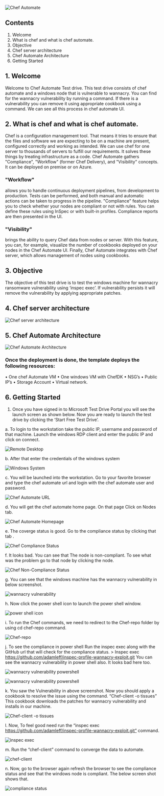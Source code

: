 ![Chef Automate](https://github.com/yougandar/azuretestdrive/blob/master/chefautomate-images/chefautomate.PNG)

## Contents
1.	Welcome                                           	
2.	What is chef and what is chef automate.	            
3.	Objective	
4.	Chef server architecture	
5.	Chef Automate Architecture	
6.	Getting Started	


## 1.	Welcome
Welcome to Chef Automate Test drive.
This test drive consists of chef automate and a windows node that is vulnerable to wannacry. You can find for the wannacry vulnerability by running a command. If there is a vulnerability you can remove it using appropriate cookbook using a command.
We can see all this process in chef automate UI.
## 2.	What is chef and what is chef automate.
Chef is a configuration management tool. That means it tries to ensure that the files and software we are expecting to be on a machine are present, configured correctly and working as intended.  We can use chef for one server to thousands of servers to fulfill our requirements. It solves these things by treating infrastructure as a code.
Chef Automate gathers "Compliance", "Workflow" (former Chef Delivery), and "Visibility" concepts. It can be deployed on premise or on Azure.
### "Workflow" 
allows you to handle continuous deployment pipelines, from development to production. Tests can be performed, and both manual and automatic actions can be taken to progress in the pipeline.
"Compliance" feature helps you to check whether your nodes are compliant or not with rules. You can define these rules using InSpec or with built-in profiles. Compliance reports are then presented in the UI.
### "Visibility" 
brings the ability to query Chef data from nodes or server. With this feature, you can, for example, visualize the number of cookbooks deployed on your nodes in the Chef Automate UI.
Finally, Chef Automate integrates with Chef server, which allows management of nodes using cookbooks.
## 3.	Objective
The objective of this test drive is to test the windows machine for wannacry ransomware vulnerability using ‘inspec  exec’. If vulnerability persists it will remove the vulnerability by applying appropriate patches.
## 4.	Chef server architecture
![Chef server architecture](https://github.com/yougandar/azuretestdrive/blob/master/chefautomate-images/chefserverarchitecture.png)

## 5.	Chef Automate Architecture
![Chef Automate Architecture](https://github.com/yougandar/azuretestdrive/blob/master/chefautomate-images/chefautomatearchitecture.png)

### Once the deployment is done, the template deploys the following resources:
•	One chef Automate VM
•	One windows VM with ChefDK
•	NSG’s
•	Public IP’s
•	Storage Account
•	Virtual network.

## 6.	Getting Started

1.	Once you have signed in to Microsoft Test Drive Portal you will see the launch screen as shown below. Now you are ready to launch the test drive by clicking the ‘Start   Free Test Drive’.


a.	To login to the workstation take the public IP, username and password of that machine. Launch the windows RDP client and enter the public IP and click on connect.

![Remote Desktop](https://github.com/yougandar/azuretestdrive/blob/master/chefautomate-images/remotedesktop.png)

b.	After that enter the credentials of the windows system

![Windows System](https://github.com/yougandar/azuretestdrive/blob/master/chefautomate-images/login.png)

c.	You will be launched into the workstation. Go to your favorite browser and type the chef automate url and login with the chef automate user and password.

![Chef Automate URL](https://github.com/yougandar/azuretestdrive/blob/master/chefautomate-images/chef-automate-url.png)

d.	You will get the chef automate home page. On that page Click on Nodes tab.

![Chef Automate Homepage](https://github.com/yougandar/azuretestdrive/blob/master/chefautomate-images/chef-automate-homepage.png)

e.	The coverge status is good. Go to the compliance status by clicking that tab .

![Chef Compliance Status](https://github.com/yougandar/azuretestdrive/blob/master/chefautomate-images/compliance-status.png)

f.	It looks bad. You can see that The node is non-compliant. To see what was the problem go to that node by clicking the node.

![Chef Non-Compliance Status](https://github.com/yougandar/azuretestdrive/blob/master/chefautomate-images/non-compliant.png)

g.	You can see that the windows machine has the wannacry vulnerability in below screenshot.

![wannacry vulnerability](https://github.com/yougandar/azuretestdrive/blob/master/chefautomate-images/wannacry-vulnerability.png)

h.	Now click the power shell icon to launch the power shell window.

![power shell icon](https://github.com/yougandar/azuretestdrive/blob/master/chefautomate-images/power-shell-icon.png)

i.	To run the Chef commands, we need to redirect to the Chef-repo folder by using cd chef-repo command.

![Chef-repo](https://github.com/yougandar/azuretestdrive/blob/master/chefautomate-images/chef-repo.png)

j.	To see the compliance in power shell Run the inspec exec along with the GitHub url that will check for the compliance status.
          > Inspec exec https://github.com/adamleff/inspec-profile-wannacry-exploit.git
    You can see the wannacry vulnerability in power shell also. It looks bad here too.

![wannacry vulnerability powershell](https://github.com/yougandar/azuretestdrive/blob/master/chefautomate-images/wannacry-vulnerability-powershell.png)

![wannacry vulnerability powershell](https://github.com/yougandar/azuretestdrive/blob/master/chefautomate-images/wannacry-vulnerability-powershell1.png)

k.	You saw the Vulnerability in above screenshot. Now you should apply a cookbook to resolve the issue using the command. “Chef-client -o tissues” This cookbook downloads the patches for wannacry vulnerability and installs in our machine.

![Chef-client -o tissues](https://github.com/yougandar/azuretestdrive/blob/master/chefautomate-images/chef-client-o.png)

l.	Now, To feel good need run the “inspec exec https://github.com/adamleff/inspec-profile-wannacry-exploit.git” command.

![inspec exec](https://github.com/yougandar/azuretestdrive/blob/master/chefautomate-images/inspec-exec.png)

m.	Run the “chef-client” command to converge the data to automate.

![chef-client](https://github.com/yougandar/azuretestdrive/blob/master/chefautomate-images/chef-client.png)

n.	Now, go to the browser again refresh the browser to see the compliance status and see that the windows node is compliant. The below screen shot shows that.

![compliance status](https://github.com/yougandar/azuretestdrive/blob/master/chefautomate-images/windows-node-compliant.png)
